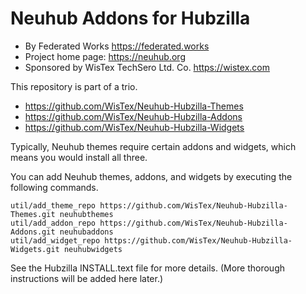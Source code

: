 # Neuhub Addons for Hubzilla

* By Federated Works https://federated.works
* Project home page: https://neuhub.org
* Sponsored by WisTex TechSero Ltd. Co. https://wistex.com

This repository is part of a trio. 

* https://github.com/WisTex/Neuhub-Hubzilla-Themes
* https://github.com/WisTex/Neuhub-Hubzilla-Addons
* https://github.com/WisTex/Neuhub-Hubzilla-Widgets

Typically, Neuhub themes require certain addons and widgets, which means you would install all three.

You can add Neuhub themes, addons, and widgets by executing the following commands. 
```
util/add_theme_repo https://github.com/WisTex/Neuhub-Hubzilla-Themes.git neuhubthemes
util/add_addon_repo https://github.com/WisTex/Neuhub-Hubzilla-Addons.git neuhubaddons
util/add_widget_repo https://github.com/WisTex/Neuhub-Hubzilla-Widgets.git neuhubwidgets
```
See the Hubzilla INSTALL.text file for more details. (More thorough instructions will be added here later.)
